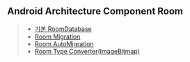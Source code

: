 ## Android Architecture Component Room  
> + [기본 RoomDatabase](https://github.com/chanho0908/Android-Architecture-Components-Room/tree/main/room_basic)
> + [Room Migration](https://github.com/chanho0908/Android-Architecture-Components-Room/tree/main/room_auto_migration)
> + [Room AutoMigration](https://github.com/chanho0908/Android-Architecture-Components-Room/tree/main/room_auto_migration)
> + [Room Type Converter(ImageBitmap)](https://github.com/chanho0908/Android-Architecture-Components-Room/tree/main/TypeConverter)
